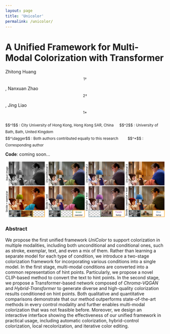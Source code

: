 ```yaml
---
layout: page
title: 'Unicolor'
permalink: /unicolor/
---
```


# A Unified Framework for Multi-Modal Colorization with Transformer

Zhitong Huang $$^{1 \dagger}$$,  Nanxuan Zhao $$^{2 \dagger}$$ ,  Jing Liao $$^{1*}$$

<sub>
$$^1$$ : City University of Hong Kong, Hong Kong SAR, China &emsp; $$^2$$ : University of Bath, Bath, United Kingdom
</sub>
<br />
<sub>
$$^\dagger$$ : Both authors contributed equally to this research &emsp;&emsp; $$^*$$ : Corresponding author
</sub>

**Code**: coming soon...

![alt text](./figures/teaser.png)

### Abstract

We propose the first unified framework *UniColor* to support colorization in multiple modalities, including both unconditional and conditional ones, such as stroke, exemplar, text, and even a mix of them. Rather than learning a separate model for each type of condition, we introduce a two-stage colorization framework for incorporating various conditions into a single model. In the first stage, multi-modal conditions are converted into a common representation of hint points. Particularly, we propose a novel CLIP-based method to convert the text to hint points. In the second stage, we propose a Transformer-based network composed of *Chroma-VQGAN* and *Hybrid-Transformer* to generate diverse and high-quality colorization results conditioned on hint points. Both qualitative and quantitative comparisons demonstrate that our method outperforms state-of-the-art methods in every control modality and further enables multi-modal colorization that was not feasible before. Moreover, we design an interactive interface showing the effectiveness of our unified framework in practical usage, including automatic colorization, hybrid-control colorization, local recolorization, and iterative color editing.